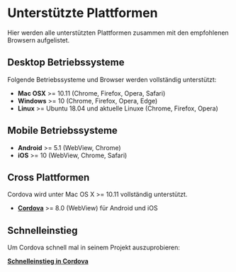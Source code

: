 # Unterstützte Plattformen

Hier werden alle unterstützten Plattformen zusammen mit den empfohlenen Browsern aufgelistet.


## Desktop Betriebssysteme

Folgende Betriebssysteme und Browser werden vollständig unterstützt:

* **Mac OSX** >= 10.11 (Chrome, Firefox, Opera, Safari)
* **Windows** >= 10 (Chrome, Firefox, Opera, Edge)
* **Linux** >= Ubuntu 18.04 und aktuelle Linuxe (Chrome, Firefox, Opera)


## Mobile Betriebssysteme

* **Android** >= 5.1 (WebView, Chrome)
* **iOS** >= 10 (WebView, Chrome, Safari)


## Cross Plattformen

Cordova wird unter Mac OS X >= 10.11 vollständig unterstützt.

* **[Cordova](./Cordova.md)** >= 8.0 (WebView) für Android und iOS


## Schnelleinstieg

Um Cordova schnell mal in seinem Projekt auszuprobieren:

[**Schnelleinstieg in Cordova**](./Quickstart-Cordova.md)